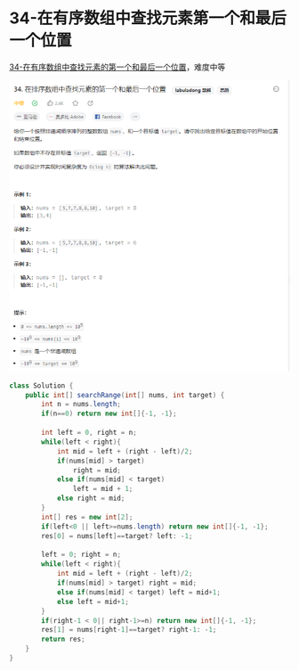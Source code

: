 # 34-在有序数组中查找元素第一个和最后一个位置

[34-在有序数组中查找元素的第一个和最后一个位置](https://leetcode.cn/problems/find-first-and-last-position-of-element-in-sorted-array/description/)，难度中等

![image-20230821172742373](https://raw.githubusercontent.com/lqyspace/mypic/master/PicBed/202308211727453.png)

```java
class Solution {
    public int[] searchRange(int[] nums, int target) {
        int n = nums.length;
        if(n==0) return new int[]{-1, -1};

        int left = 0, right = n;
        while(left < right){
            int mid = left + (right - left)/2;
            if(nums[mid] > target)
                right = mid;
            else if(nums[mid] < target)
                left = mid + 1;
            else right = mid;
        }
        int[] res = new int[2];
        if(left<0 || left>=nums.length) return new int[]{-1, -1};
        res[0] = nums[left]==target? left: -1;

        left = 0; right = n;
        while(left < right){
            int mid = left + (right - left)/2;
            if(nums[mid] > target) right = mid;
            else if(nums[mid] < target) left = mid+1;
            else left = mid+1;
        }
        if(right-1 < 0|| right-1>=n) return new int[]{-1, -1};
        res[1] = nums[right-1]==target? right-1: -1;
        return res;
    }
}
```

